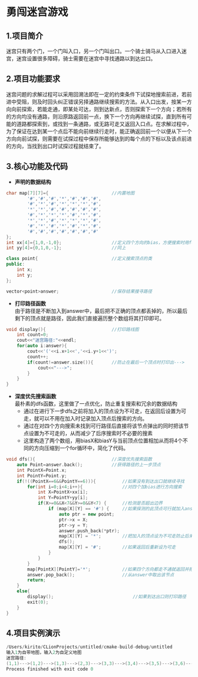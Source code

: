 # 勇闯迷宫游戏
1.项目简介
---
迷宫只有两个门，一个门叫入口，另一个门叫出口。一个骑士骑马从入口进入迷宫，迷宫设置很多障碍，骑士需要在迷宫中寻找通路以到达出口。  

2.项目功能要求
---
迷宫问题的求解过程可以采用回溯法即在一定的约束条件下试探地搜索前进，若前进中受阻，则及时回头纠正错误另择通路继续搜索的方法。从入口出发，按某一方向向前探索，若能走通，即某处可达，则到达新点，否则探索下一个方向；若所有的方向均没有通路，则沿原路返回前一点，换下一个方向再继续试探，直到所有可能的道路都探索到，或找到一条通路，或无路可走又返回入口点。在求解过程中，为了保证在达到某一个点后不能向前继续行走时，能正确返回前一个以便从下一个方向向前试探，则需要在试探过程中保存所能够达到的每个点的下标以及该点前进的方向，当找到出口时试探过程就结束了。  

3.核心功能及代码
---
- **声明的数据结构**
```c++
char map[7][7]={                        //内置地图
        '#','#','#','*','#','#','#',
        '#','*','#','*','*','*','#',
        '*','*','#','#','#','#','#',
        '#','*','*','*','#','*','#',
        '*','*','#','*','*','*','#',
        '#','*','#','*','#','*','#',
        '#','#','#','#','#','#','#'
};
int xx[4]={1,0,-1,0};                   //定义四个方向的bias，方便搜索时用for循环代替
int yy[4]={0,1,0,-1};                   //同上

class point{                            //定义搜索顶点的类
public:
    int x;
    int y;
};

vector<point>answer;  					//保存结果搜寻路径
```
- **打印路径函数**  
由于路径是不断加入到answer中，最后把不正确的顶点都丢掉的，所以最后剩下的顶点就是路径，因此我们直接遍历整个数组将其打印即可。
```c++
void display(){                         //打印路线图
    int count=0;
    cout<<"迷宫路径:"<<endl;
    for(auto i:answer){
        cout<<'('<<i.x+1<<','<<i.y+1<<')';
        count++;
        if(count!=answer.size()){       //防止在最后一个顶点时打印出--->
            cout<<"--->";
        }
    }
}
```
- **深度优先搜索函数**  
最朴素的dfs函数，这里做了一点优化，防止重复搜索和冗余的数据结构  
	- 通过在进行下一步dfs之前将加入的顶点设为不可走，在返回后设置为可走，就可以不用在加入时记录加入顶点后搜索的方向。  
	- 通过在对四个方向搜索未找到可行路径后直接将该节点弹出的同时把该节点设置为不可走的，从而减少了后序搜索时不必要的搜素  
	- 这里构造了两个数组，用biasX和biasY与当前顶点位置相加从而将4个不同的方向压缩到一个for循环中，简化了代码。  
```c++
void dfs(){                             //深度优先搜索函数
    auto Point=answer.back();           //获得路径的上一步顶点
    int PointX=Point.x;
    int PointY=Point.y;
    if(!((PointX==6&&PointY==6))){          //如果没有到达出口就继续寻找
        for(int i=0;i<4;i++){               //对四个加bias进行方向搜索
            int X=PointX+xx[i];
            int Y=PointY+yy[i];
            if(X>=0&&X<7&&Y>=0&&Y<7) {      //检测是否超出边界
                if (map[X][Y] == '#') {     //如果探测的此顶点可行就加入answer中
                    auto ptr = new point;
                    ptr->x = X;
                    ptr->y = Y;
                    answer.push_back(*ptr);
                    map[X][Y] = '*';        //把加入的顶点设为不可走防止后来重复搜索
                    dfs();
                    map[X][Y] = '#';        //如果返回后重新设为可走
                }
            }
        }
        map[PointX][PointY]='*';            //如果四个方向都走不通就返回并把该顶点设为不可走因为搜索过不通       
        answer.pop_back();                  //从answer中取出该节点
        return;
    }
    else{
        display();                              //如果到达出口则打印路径
        exit(0);
    }
}
```
4.项目实例演示
---
```c++
/Users/kirito/CLionProjects/untitled/cmake-build-debug/untitled
输入1为自带地图，输入2为自定义地图
迷宫路径:
(1,1)--->(1,2)--->(1,3)--->(2,3)--->(3,3)--->(3,4)--->(3,5)--->(3,6)--->(3,7)--->(4,7)--->(5,7)--->(6,7)--->(7,7)
Process finished with exit code 0

```







